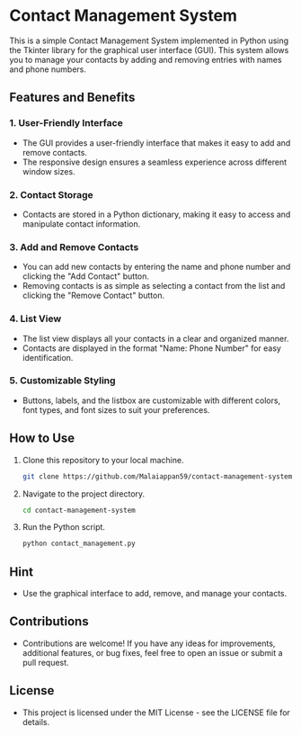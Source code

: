 # Contact Management System

This is a simple Contact Management System implemented in Python using the Tkinter library for the graphical user interface (GUI). This system allows you to manage your contacts by adding and removing entries with names and phone numbers.

## Features and Benefits

### 1. **User-Friendly Interface**

- The GUI provides a user-friendly interface that makes it easy to add and remove contacts.
- The responsive design ensures a seamless experience across different window sizes.

### 2. **Contact Storage**

- Contacts are stored in a Python dictionary, making it easy to access and manipulate contact information.

### 3. **Add and Remove Contacts**

- You can add new contacts by entering the name and phone number and clicking the "Add Contact" button.
- Removing contacts is as simple as selecting a contact from the list and clicking the "Remove Contact" button.

### 4. **List View**

- The list view displays all your contacts in a clear and organized manner.
- Contacts are displayed in the format "Name: Phone Number" for easy identification.

### 5. **Customizable Styling**

- Buttons, labels, and the listbox are customizable with different colors, font types, and font sizes to suit your preferences.

## How to Use

   1. Clone this repository to your local machine.

      ```bash
      git clone https://github.com/Malaiappan59/contact-management-system.git

   2. Navigate to the project directory.

      ```bash
      cd contact-management-system

   3. Run the Python script.

      ```bash
      python contact_management.py


## Hint

   - Use the graphical interface to add, remove, and manage your contacts.

## Contributions

   - Contributions are welcome! If you have any ideas for improvements, additional features, or bug fixes, feel free to open an issue or submit a pull request.

## License

   - This project is licensed under the MIT License - see the LICENSE file for details.
